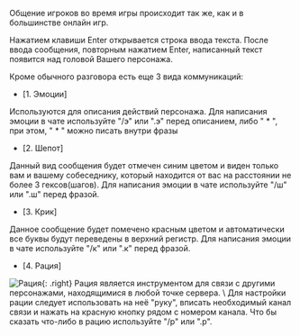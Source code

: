 Общение игроков во время игры происходит так же, как и в большинстве онлайн игр.

Нажатием клавиши Enter открывается строка ввода текста. После ввода сообщения, повторным нажатием Enter, написанный текст появится над головой Вашего персонажа.

Кроме обычного разговора есть еще 3 вида коммуникаций:

  - [1. Эмоции]

Используются для описания действий персонажа. Для написания эмоции в чате используйте "/э" или ".э" перед описанием, либо " * ", при этом, " * " можно писать внутри фразы

  - [2. Шепот]

Данный вид сообщения будет отмечен синим цветом и виден только вам и вашему собеседнику, который находится от вас на расстоянии не более 3 гексов(шагов). Для написания эмоции в чате используйте "/ш" или ".ш" перед фразой.

  - [3. Крик]

Данное сообщение будет помечено красным цветом и автоматически все буквы будут переведены в верхний регистр. Для написания эмоции в чате используйте "/к" или ".к" перед фразой.

  - [4. Рация]

![Рация](https://snag.gy/HuESrY.jpg){: .right} Рация является инструментом для связи с другими персонажами, находящимися в любой точке сервера. 
\\ 
Для настройки рации следует использовать на неё "руку", вписать необходимый канал связи и нажать на красную кнопку рядом с номером канала. Что бы сказать что-либо в рацию используйте "/р" или ".р".
